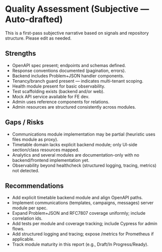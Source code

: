 # Quality Assessment (Subjective — Auto-drafted)

This is a first-pass subjective narrative based on signals and repository structure. Please edit as needed.

## Strengths
- OpenAPI spec present; endpoints and schemas defined.
- Response conventions documented (pagination, errors).
- Backend includes Problem+JSON handler components.
- Tenancy/branch guard present — indicates multi-tenant scoping.
- Health module present for basic observability.
- Test scaffolding exists (backend and/or web).
- Mock API service available for FE dev.
- Admin uses reference components for relations.
- Admin resources are structured consistently across modules.

## Gaps / Risks
- Communications module implementation may be partial (heuristic uses files module as proxy).
- Timetable domain lacks explicit backend module; only UI-side section/class resources mapped.
- Analytics and several modules are documentation-only with no backend/frontend implementation yet.
- Observability beyond healthcheck (structured logging, tracing, metrics) not detected.

## Recommendations
- Add explicit timetable backend module and align OpenAPI paths.
- Implement communications (templates, campaigns, messages) server module per spec.
- Expand Problem+JSON and RFC7807 coverage uniformly; include correlation ids.
- Add tests per module and coverage tracking; include Cypress for admin flows.
- Add structured logging and tracing; expose /metrics for Prometheus if applicable.
- Track module maturity in this report (e.g., Draft/In Progress/Ready).
